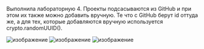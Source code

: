 
Выполнила лабораторную 4. Проекты подсасываются из GitHub и при этом их также можно добавить вручную. Те что с GitHub берут id оттуда же, а для тех, которые добавляются вручную используется crypto.randomUUID().

![изображение](https://github.com/user-attachments/assets/72e84bfe-4168-4aa7-aebe-121b8ec289e2)
![изображение](https://github.com/user-attachments/assets/8b023547-97bf-487a-8dea-7f79717bd044)
![изображение](https://github.com/user-attachments/assets/1ed6fb7b-725a-4446-a78c-063cf6f0c2a7)

